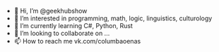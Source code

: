 - 👋 Hi, I’m @geekhubshow
- 👀 I’m interested in programming, math, logic, linguistics, culturology
- 🌱 I’m currently learning C#, Python, Rust
- 💞️ I’m looking to collaborate on ...
- 📫 How to reach me vk.com/columbaoenas

<!---
geekhubshow/geekhubshow is a ✨ special ✨ repository because its `README.md` (this file) appears on your GitHub profile.
You can click the Preview link to take a look at your changes.
--->
